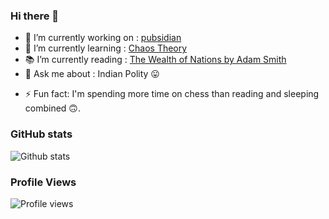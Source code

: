 ### Hi there 👋

<!--
**yoursamlan/yoursamlan** is a ✨ _special_ ✨ repository because its `README.md` (this file) appears on your GitHub profile.

Here are some ideas to get you started:-->

- 🔭 I’m currently working on : [pubsidian](https://github.com/yoursamlan/pubsidian)
- 🌱 I’m currently learning : [Chaos Theory](https://en.wikipedia.org/wiki/Chaos_theory)
- 📚 I’m currently reading : [The Wealth of Nations by Adam Smith](https://www.google.co.in/books/edition/An_Inquiry_Into_the_Nature_and_Causes_of/0lYTWaIAQDYC?hl=en&gbpv=1&printsec=frontcover)
- 💬 Ask me about : Indian Polity 😛
<!--
- 📫 How to reach me: ...
- 😄 Pronouns: ... -->
- ⚡ Fun fact: I'm spending more time on chess than reading and sleeping combined 🙃.

### GitHub stats

![Github stats](https://github-readme-stats.vercel.app/api?username=yoursamlan&theme=graywhite&show_icons=true&count_private=true&include_all_commits=true&)

### Profile Views
![Profile views](https://gpvc.arturio.dev/yoursamlan)
 

